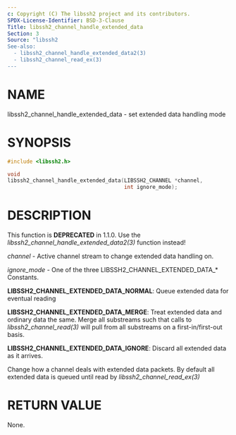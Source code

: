 ```yaml
---
c: Copyright (C) The libssh2 project and its contributors.
SPDX-License-Identifier: BSD-3-Clause
Title: libssh2_channel_handle_extended_data
Section: 3
Source: "libssh2
See-also:
  - libssh2_channel_handle_extended_data2(3)
  - libssh2_channel_read_ex(3)
---
```


# NAME

libssh2_channel_handle_extended_data - set extended data handling mode

# SYNOPSIS

~~~c
#include <libssh2.h>

void
libssh2_channel_handle_extended_data(LIBSSH2_CHANNEL *channel,
                                     int ignore_mode);
~~~

# DESCRIPTION

This function is **DEPRECATED** in 1.1.0. Use the
*libssh2_channel_handle_extended_data2(3)* function instead!

*channel* - Active channel stream to change extended data handling on.

*ignore_mode* - One of the three LIBSSH2_CHANNEL_EXTENDED_DATA_* Constants.

**LIBSSH2_CHANNEL_EXTENDED_DATA_NORMAL**: Queue extended data for eventual
reading

**LIBSSH2_CHANNEL_EXTENDED_DATA_MERGE**: Treat extended data and ordinary
data the same. Merge all substreams such that calls to
*libssh2_channel_read(3)* will pull from all substreams on a
first-in/first-out basis.

**LIBSSH2_CHANNEL_EXTENDED_DATA_IGNORE**: Discard all extended data as it
arrives.

Change how a channel deals with extended data packets. By default all extended
data is queued until read by *libssh2_channel_read_ex(3)*

# RETURN VALUE

None.
